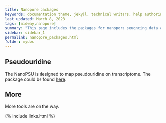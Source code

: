 ```yaml
---
title: Nanopore packages
keywords: documentation theme, jekyll, technical writers, help authoring tools, hat replacements
last_updated: March 8, 2023
tags: [midway,nanopore]
summary: "This page includes the packages for nanopore seuqncing data analysis developed in Pan Lab."
sidebar: sidebar_1
permalink: nanopore_packages.html
folder: mydoc
---
```


## Pseudouridine
The NanoPSU is designed to map pseudouridine on transcriptome. The package could be found [here](https://github.com/sihaohuanguc/Nanopore_psU).

## More
More tools are on the way.





{% include links.html %}
